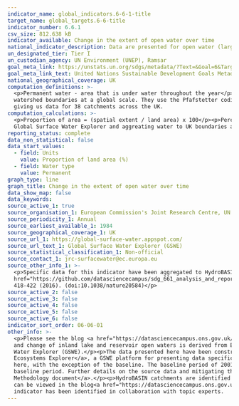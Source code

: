 ```yaml
---
indicator_name: global_indicators.6-6-1-title
target_name: global_targets.6-6-title
indicator_number: 6.6.1
csv_size: 812.638 kB
indicator_available: Change in the extent of open water over time
national_indicator_description: Data are presented for open water (large lakes, rivers, estuaries and artificial waterbodies). Water body type is not yet included as a disaggregation. This forms part of sub-indicator 1 -  spatial extent of water related ecosystems.
un_designated_tier: Tier I
un_custodian_agency: UN Environment (UNEP), Ramsar
goal_meta_link: https://unstats.un.org/sdgs/metadata/?Text=&Goal=6&Target=6.6
goal_meta_link_text: United Nations Sustainable Development Goals Metadata (PDF 4.0 MB)
national_geographical_coverage: UK
computation_definitions: >-
  <p>Permanent water - area that is under water throughout the year</p><p>Seasonal water - area that is under water for less than 12 months a year</p><p>Ephemeral water - area that is episodically under water in different years</p><p>HydroBASINS - a series of polygon layers that depict
  watershed boundaries at a global scale. They use the Pfafstetter coding system, which allows for analysis of catchment topology. Catchments  can be broken down  into smaller sub-basins; with each subdivision, the Pfafstetter level increases. Here, a Pfafstetter level of 6 was used,
  giving us data for 38 catchments across the UK.
computation_calculations: >-
  <p>Proportion of area = (spatial extent / land area) x 100</p><p>Percent change in spatial extent from baseline = ((average spatial extent of 5 year period - average spatial extent from 2001-2005) / average spatial extent from 2001-2005) x 100</p><p>Code for extracting data from the
  Global Surface Water Explorer and aggreating water to UK boundaries and HydroBasins can be found in the <a href="https://github.com/datasciencecampus/sdg_661_analysis_and_reporting">Data Science Campus GitHub</a>
reporting_status: complete
data_non_statistical: false
data_start_values:
  - field: Units
    value: Proportion of land area (%)
  - field: Water type
    value: Permanent
graph_type: line
graph_title: Change in the extent of open water over time
data_show_map: false
data_keywords:
source_active_1: true
source_organisation_1: European Commission's Joint Research Centre, UN Environment, and Google 
source_periodicity_1: Annual
source_earliest_available_1: 1984
source_geographical_coverage_1: UK
source_url_1: https://global-surface-water.appspot.com/
source_url_text_1: Global Surface Water Explorer (GSWE)
source_statistical_classification_1: Non-official
source_contact_1: jrc-surfacewater@ec.europa.eu
source_other_info_1: >-
  <p>Specific data for this indicator have been aggregated to HydroBASINs Pfaffstetter level 6 using official UK boundaries. The data shown for this indicator and the code used to produce them can be found on the ONS <a
  href="https://github.com/datasciencecampus/sdg_661_analysis_and_reporting"> Data Science Campus Github</a>.</p><p>GSWE methodology - Jean-Francois Pekel, Andrew Cottam, Noel Gorelick, Alan S. Belward, High-resolution mapping of global surface water and its long-term changes. Nature 540,
  418-422 (2016). (doi:10.1038/nature20584)</p>
source_active_2: false
source_active_3: false
source_active_4: false
source_active_5: false
source_active_6: false
indicator_sort_order: 06-06-01
other_info: >-
  <p>Please see the blog <a href="https://datasciencecampus.ons.gov.uk/using-satellite-imagery-to-report-changes-to-water-bodies-for-sdg-6-6-1">Using satellite imagery to report changes to water bodies for SDG 6.6.1</a> for more information on this indicator.</p><p>Data for spatial extent
  and change of inland lake and reservoir open waters is derived from Earth Observation data (from the Landsat satellite programme). The resolution used does not pick up smaller waterbodies (including small lakes, rivers and streams). These data can be downloaded from the Global Surface
  Water Explorer (GSWE).</p><p>The data presented here have been constrained to official high-water mark boundaries, which helps ensure that coastal water is not included in estimates. Measures therefore differ slightly to those on the <a href="https://www.sdg661.app/">Freshwater
  Ecosystems Explorer</a>, a GSWE platform for presenting data specificaly for this indicator.</p><p>Persistent cloud cover can impact the quality of data collection. Anomolous years (likely due to cloud cover - 1994-1998 and 2004-2009) have therefore been excluded from the data presented
  here, with the exception of the baseline. The baseline period of 2001-2005 includes the anomolous years 2004 and 2005. To mitigate the impact of variable cloud cover, the modal value of each pixel across the baseline years has been used to calculate the average spatial extent in the
  baseline period. Further details on the source data and mitigating the impacts of these anomalous periods is provided in the <a href="https://datasciencecampus.ons.gov.uk/projects/quality-and-methodology-extent-and-change-of-surface-water-statistics">Data Science Campus Quality and
  Methodology document</a>.</p><p>HydroBASIN catchments are identified with numbers, however we have added descriptive names to each catchment in the dropdown menu - these are not official names. Work is in progress to provide interactive maps. While these are not yet available here, they
  can be viewed in the blog<a href="https://datasciencecampus.ons.gov.uk/using-satellite-imagery-to-report-changes-to-water-bodies-for-sdg-6-6-1">Using satellite imagery to report changes to water bodies for SDG 6.6.1</a>.</p>  Data follows the UN specification for this indicator. This
  indicator has been identified in collaboration with topic experts.
---
```

